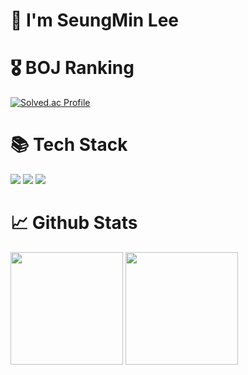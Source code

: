 # 🥳 I'm SeungMin Lee

# 🎖️ BOJ Ranking
[![Solved.ac Profile](http://mazassumnida.wtf/api/v2/generate_badge?boj=steampower33)](https://solved.ac/steampower33/)

# 📚 Tech Stack
<div>
  <img src="https://img.shields.io/badge/c-00599C?style=for-the-badge&logo=c%2B%2B&logoColor=white">
  <img src="https://img.shields.io/badge/c++-00599C?style=for-the-badge&logo=c%2B%2B&logoColor=white">
  <img src="https://img.shields.io/badge/python-3776AB?style=for-the-badge&logo=python&logoColor=white">
</div>

# 📈 Github Stats
<p>
  <img height="180em" src="https://github-readme-stats.vercel.app/api?username=steampower33&show_icons=true&include_all_commits=true&bg_color=30,e96443,904e95&title_color=fff&text_color=fff">
  <img height="180em" src="https://github-readme-stats.vercel.app/api/top-langs/?username=steampower33&layout=compact&bg_color=30,e96443,904e95&title_color=fff&text_color=fff">
</p>
